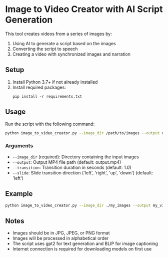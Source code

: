 # Image to Video Creator with AI Script Generation

This tool creates videos from a series of images by:
1. Using AI to generate a script based on the images
2. Converting the script to speech
3. Creating a video with synchronized images and narration

## Setup

1. Install Python 3.7+ if not already installed
2. Install required packages:
   ```
   pip install -r requirements.txt
   ```

## Usage

Run the script with the following command:

```bash
python image_to_video_creator.py --image_dir /path/to/images --output output.mp4
```

### Arguments

- `--image_dir` (required): Directory containing the input images
- `--output`: Output MP4 file path (default: output.mp4)
- `--transition`: Transition duration in seconds (default: 1.0)
- `--slide`: Slide transition direction ('left', 'right', 'up', 'down') (default: 'left')

## Example

```bash
python image_to_video_creator.py --image_dir ./my_images --output my_video.mp4 --transition 0.8 --slide right
```

## Notes

- Images should be in JPG, JPEG, or PNG format
- Images will be processed in alphabetical order
- The script uses gpt2 for text generation and BLIP for image captioning
- Internet connection is required for downloading models on first use

